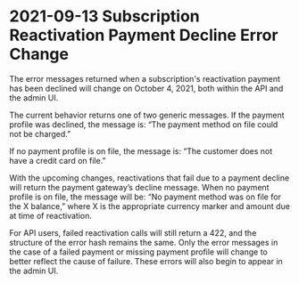 # 2021-09-13 Subscription Reactivation Payment Decline Error Change

The error messages returned when a subscription's reactivation payment has been declined will change on October 4, 2021, both within the API and the admin UI.

The current behavior returns one of two generic messages. If the payment profile was declined, the message is: “The payment method on file could not be charged.”

If no payment profile is on file, the message is: “The customer does not have a credit card on file.”

With the upcoming changes, reactivations that fail due to a payment decline will return the payment gateway’s decline message. When no payment profile is on file, the message will be: “No payment method was on file for the X balance,” where X is the appropriate currency marker and amount due at time of reactivation.

For API users, failed reactivation calls will still return a 422, and the structure of the error hash remains the same. Only the error messages in the case of a failed payment or missing payment profile will change to better reflect the cause of failure. These errors will also begin to appear in the admin UI.
